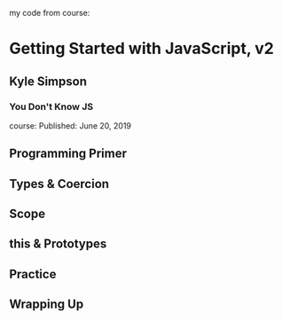 my code from course:

# Getting Started with JavaScript, v2

## Kyle Simpson

### You Don't Know JS

course: Published: June 20, 2019

## Programming Primer

## Types & Coercion

## Scope

## this & Prototypes

## Practice

## Wrapping Up